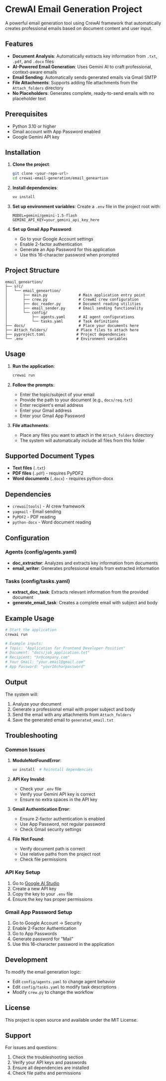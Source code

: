# CrewAI Email Generation Project

A powerful email generation tool using CrewAI framework that automatically creates professional emails based on document content and user input.

## Features

- **Document Analysis**: Automatically extracts key information from `.txt`, `.pdf`, and `.docx` files
- **AI-Powered Email Generation**: Uses Gemini AI to craft professional, context-aware emails
- **Email Sending**: Automatically sends generated emails via Gmail SMTP
- **File Attachments**: Supports adding file attachments from the `Attach_folders` directory
- **No Placeholders**: Generates complete, ready-to-send emails with no placeholder text

## Prerequisites

- Python 3.10 or higher
- Gmail account with App Password enabled
- Google Gemini API key

## Installation

1. **Clone the project**:
   ```bash
   git clone <your-repo-url>
   cd crewai-email-generation/email_geneartion
   ```

2. **Install dependencies**:
   ```bash
   uv install
   ```

3. **Set up environment variables**:
   Create a `.env` file in the project root with:
   ```properties
   MODEL=gemini/gemini-1.5-flash
   GEMINI_API_KEY=your_gemini_api_key_here
   ```

4. **Set up Gmail App Password**:
   - Go to your Google Account settings
   - Enable 2-factor authentication
   - Generate an App Password for this application
   - Use this 16-character password when prompted

## Project Structure

```
email_geneartion/
├── src/
│   └── email_geneartion/
│       ├── main.py              # Main application entry point
│       ├── crew.py              # CrewAI crew configuration
│       ├── doc_reader.py        # Document reading utilities
│       ├── email_sender.py      # Email sending functionality
│       └── config/
│           ├── agents.yaml      # AI agent configurations
│           └── tasks.yaml       # Task definitions
├── docs/                        # Place your documents here
├── Attach_folders/             # Place files to attach here
├── pyproject.toml              # Project dependencies
└── .env                        # Environment variables
```

## Usage

1. **Run the application**:
   ```bash
   crewai run
   ```

2. **Follow the prompts**:
   - Enter the topic/subject of your email
   - Provide the path to your document (e.g., `docs/req.txt`)
   - Enter recipient's email address
   - Enter your Gmail address
   - Enter your Gmail App Password

3. **File attachments**:
   - Place any files you want to attach in the `Attach_folders` directory
   - The system will automatically include all files from this folder

## Supported Document Types

- **Text files** (`.txt`)
- **PDF files** (`.pdf`) - requires PyPDF2
- **Word documents** (`.docx`) - requires python-docx

## Dependencies

- `crewai[tools]` - AI crew framework
- `yagmail` - Email sending
- `PyPDF2` - PDF reading
- `python-docx` - Word document reading

## Configuration

### Agents (config/agents.yaml)
- **doc_extractor**: Analyzes and extracts key information from documents
- **email_writer**: Generates professional emails from extracted information

### Tasks (config/tasks.yaml)
- **extract_doc_task**: Extracts relevant information from the provided document
- **generate_email_task**: Creates a complete email with subject and body

## Example Usage

```bash
# Start the application
crewai run

# Example inputs:
# Topic: "Application for Frontend Developer Position"
# Document: "docs/job_application.txt"
# Recipient: "hr@company.com"
# Your Gmail: "your.email@gmail.com"
# App Password: "your16charpassword"
```

## Output

The system will:
1. Analyze your document
2. Generate a professional email with proper subject and body
3. Send the email with any attachments from `Attach_folders`
4. Save the generated email to `generated_email.txt`

## Troubleshooting

### Common Issues

1. **ModuleNotFoundError**: 
   ```bash
   uv install  # Reinstall dependencies
   ```

2. **API Key Invalid**:
   - Check your `.env` file
   - Verify your Gemini API key is correct
   - Ensure no extra spaces in the API key

3. **Gmail Authentication Error**:
   - Ensure 2-factor authentication is enabled
   - Use App Password, not regular password
   - Check Gmail security settings

4. **File Not Found**:
   - Verify document path is correct
   - Use relative paths from the project root
   - Check file permissions

### API Key Setup

1. Go to [Google AI Studio](https://aistudio.google.com/)
2. Create a new API key
3. Copy the key to your `.env` file
4. Ensure the key has proper permissions

### Gmail App Password Setup

1. Go to Google Account → Security
2. Enable 2-Factor Authentication
3. Go to App Passwords
4. Generate password for "Mail"
5. Use this 16-character password in the application

## Development

To modify the email generation logic:
- Edit `config/agents.yaml` to change agent behavior
- Edit `config/tasks.yaml` to modify task descriptions
- Modify `crew.py` to change the workflow

## License

This project is open source and available under the MIT License.

## Support

For issues and questions:
1. Check the troubleshooting section
2. Verify your API keys and passwords
3. Ensure all dependencies are installed
4. Check file paths and permissions
